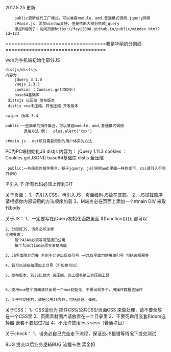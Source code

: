 2017.5.25
更新

        public更新成代工厂模式，可以兼容module，amd,普通模式调用,jquery调用
        c#main.js：添加window支持，但是依旧大部分依赖jquery
        添加M端例子：访问页面https://fayi2008.github.io/public/mindex.html?id=123

==================================我是华丽的分割线==================================

web为手机端初始化部分JS

    distjs/distsjs
    内容为：
        jQuery 3.1.0
        vuejs 2.3.3
        cookies ：Cookies.getJSON()
        base64基础库
     distsjs 已压缩 发布版本
     distjs vue未压缩，其他压缩 开发版本

    swiper 版本 3.4

    public:一些简单的插件集合，可以兼容module，amd,普通模式调用
            调用方法 例：  plus.alert('xxx')

    c#main.js：.net项目需要用到的用户体系的方法


PC为PC端初始化JS
     distjs
        内容为：
            jQuery 1.11.3
            cookies ：Cookies.getJSON()
            base64基础库
         distjs 全压缩

     public:一些简单的插件集合，基于jquery，js引用和web里面一样的即可，css请引入不同目录的

IP引入 下
所有代码必须上传到GIT

关于页面：
    1、先引入CSS，再引入JS，页面级别JS放在底部。
    2、JS加载顺序请根据你内部调用的方法顺序加载
    3、M端务必在页面上添加一个#main DIV 来取代body


关于JS：
    1、一定要写在jQuery初始化函数里面
    $(function(){});    都可以

    2、分段好JS，请务必写注释
    注释要求：
        每个AJAX必须写清楚接口公用
        每个function必须写清楚功能

    3、JS里面除非层叠 否则不允许出现双引号 一切JS里面均使用单引号 包括选择器等

    4、若可以请在结尾加上分号（不加也可以）

    5、发布版本，若JS比较大 请压缩，网上很多第三方压缩工具


    6、使用vue整个页面请只出现一个vue初始化，不要出现多个，用操作数据去操作

    7、关于只切图的，请把公用JS写齐，包括验证、弹窗。

关于CSS：
    1、CSS请分为 插件CSS/公共CSS/页面CSS 来做处理，请不要全放在一个CSS里
    2、页面素材图片请放置在一个目录里
    3、不要死命用嵌套和dom选择器 嵌套不要超过2层
    4、不允许使用less sess（普通项目）

关于check：
    1、请务必自己完全走下流程，保证没JS报错等情况下提交测试

BUG 提交以后业务逻辑BUG 流程卡住 奖金扣
